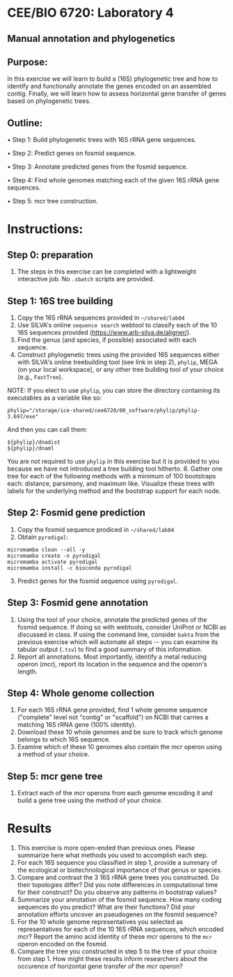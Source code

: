 # CEE/BIO 6720: Laboratory 4
## Manual annotation and phylogenetics

## Purpose: 

In this exercise we will learn to build a (16S) phylogenetic tree and how to identify and functionally annotate the genes encoded on an assembled contig. Finally, we will learn how to assess horizontal gene transfer of genes based on phylogenetic trees.


## Outline: 

•	Step 1: Build phylogenetic trees with 16S rRNA gene sequences.

•	Step 2: Predict genes on fosmid sequence.

•	Step 3: Annotate predicted genes from the fosmid sequence.

•	Step 4: Find whole genomes matching each of the given 16S rRNA gene sequences.

•	Step 5: mcr tree construction.


# Instructions:

## **Step 0: preparation** 

1.  The steps in this exercise can be completed with a lightweight interactive job. No `.sbatch` scripts are provided.

## **Step 1: 16S tree building** 
1.  Copy the 16S rRNA sequences provided in `~/shared/lab04`
2.  Use SILVA's online `sequence search` webtool to classify each of the 10 16S sequences provided (https://www.arb-silva.de/aligner/).
3.  Find the genus (and species, if possible) associated with each sequence.
4.  Construct phylogenetic trees using the provided 16S sequences either with SILVA's online treebuilding tool (see link in step 2), `phylip`, MEGA (on your local workspace), or any other tree building tool of your choice (e.g., `FastTree`).

NOTE: If you elect to use `phylip`, you can store the directory containing its executables as a variable like so:

`phylip="/storage/ice-shared/cee6720/00_software/phylip/phylip-3.697/exe"`

And then you can call them:
```
${phylip}/dnadist
${phylip}/dnaml
```
You are not required to use `phylip` in this exercise but it is provided to you because we have not introduced a tree building tool hitherto.
6.  Gather one tree for each of the following methods with a minimum of 100 bootstraps each: distance, parsimony, and maximum like. Visualize these trees with labels for the underlying method and the bootstrap support for each node.

## **Step 2: Fosmid gene prediction** 
1.  Copy the fosmid sequence prodiced in `~/shared/lab04`
2.  Obtain `pyrodigal`: 
```
micromamba clean --all -y
micromamba create -n pyrodigal
micromamba activate pyrodigal
micromamba install -c bioconda pyrodigal
```
3.  Predict genes for the fosmid sequence using `pyrodigal`.

## **Step 3: Fosmid gene annotation** 
1.  Using the tool of your choice, annotate the predicted genes of the fosmid sequence. If doing so with webtools, consider UniProt or NCBI as discussed in class. If using the command line, consider `bakta` from the previous exercise which will automate all steps -- you can examine its tabular output (`.tsv`) to find a good summary of this information.
2.  Report all annotations. Most importantly, identify a metal reducing operon (*mcr*), report its location in the sequence and the operon's length.

## **Step 4: Whole genome collection** 
1.  For each 16S rRNA gene provided, find 1 whole genome sequence ("complete" level not "contig" or "scaffold") on NCBI that carries a matching 16S rRNA gene (100% identity).
2.  Download these 10 whole genomes and be sure to track which genome belongs to which 16S sequence.
3.  Examine which of these 10 genomes also contain the *mcr* operon using a method of your choice. 

## **Step 5: mcr gene tree** 
1.  Extract each of the *mcr* operons from each genome encoding it and build a gene tree using the method of your choice.


# Results

1.  This exercise is more open-ended than previous ones. Please summarize here what methods you used to accomplish each step. 
2.  For each 16S sequence you classified in step 1, provide a summary of the ecological or biotechnological importance of that genus or species.
3.  Compare and contrast the 3 16S rRNA gene trees you constructed. Do their topologies differ? Did you note differences in computational time for their construct? Do you observe any patterns in bootstrap values?
4.  Summarize your annotation of the fosmid sequence. How many coding sequences do you predict? What are their functions? Did your annotation efforts uncover an pseudogenes on the fosmid sequence?
5.  For the 10 whole genome representatives you selected as representatives for each of the 10 16S rRNA sequences, which encoded *mcr*? Report the amino acid identity of these *mcr* operons to the `mcr` operon encoded on the fosmid.
6.  Compare the tree you constructed in step 5 to the tree of your choice from step 1. How might these results inform researchers about the occurence of horizontal gene transfer of the *mcr* operon?

